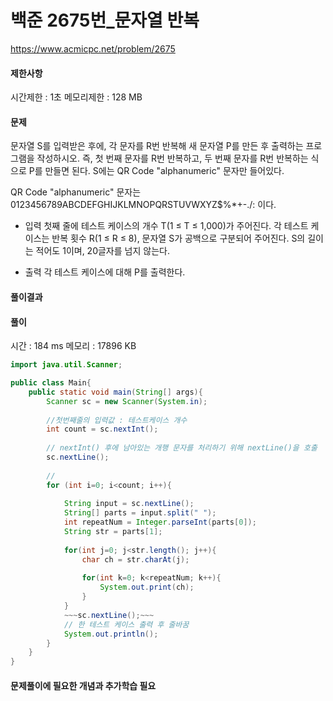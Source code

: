 # 백준 2675번_문자열 반복 
https://www.acmicpc.net/problem/2675

#### 제한사항
시간제한 : 1초
메모리제한 : 128 MB

#### 문제 
문자열 S를 입력받은 후에, 각 문자를 R번 반복해 새 문자열 P를 만든 후 출력하는 프로그램을 작성하시오. 
즉, 첫 번째 문자를 R번 반복하고, 두 번째 문자를 R번 반복하는 식으로 P를 만들면 된다. 
S에는 QR Code "alphanumeric" 문자만 들어있다.

QR Code "alphanumeric" 문자는 0123456789ABCDEFGHIJKLMNOPQRSTUVWXYZ\$%*+-./: 이다.

- 입력
첫째 줄에 테스트 케이스의 개수 T(1 ≤ T ≤ 1,000)가 주어진다.
각 테스트 케이스는 반복 횟수 R(1 ≤ R ≤ 8), 문자열 S가 공백으로 구분되어 주어진다.
S의 길이는 적어도 1이며, 20글자를 넘지 않는다. 

- 출력
각 테스트 케이스에 대해 P를 출력한다.

#### 풀이결과 


#### 풀이 
시간 : 184 ms
메모리 : 17896 KB	

```JAVA
import java.util.Scanner;

public class Main{
    public static void main(String[] args){
        Scanner sc = new Scanner(System.in);
        
        //첫번째줄의 입력값 : 테스트케이스 개수
        int count = sc.nextInt();
        
        // nextInt() 후에 남아있는 개행 문자를 처리하기 위해 nextLine()을 호출
        sc.nextLine();
        
        //
        for (int i=0; i<count; i++){
        
            String input = sc.nextLine();
            String[] parts = input.split(" ");
            int repeatNum = Integer.parseInt(parts[0]);
            String str = parts[1];
            
            for(int j=0; j<str.length(); j++){
                char ch = str.charAt(j);
                
                for(int k=0; k<repeatNum; k++){
                    System.out.print(ch);
                }
            }
            ~~~sc.nextLine();~~~
            // 한 테스트 케이스 출력 후 줄바꿈
            System.out.println(); 
        }   
    }
}
```

#### 문제풀이에 필요한 개념과 추가학습 필요
